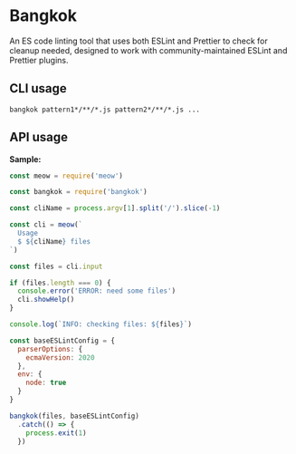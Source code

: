# Bangkok

An ES code linting tool that uses both ESLint and Prettier to check for cleanup
needed, designed to work with community-maintained ESLint and Prettier plugins.

## CLI usage

```console
bangkok pattern1*/**/*.js pattern2*/**/*.js ...
```

## API usage

**Sample:**

```js
const meow = require('meow')

const bangkok = require('bangkok')

const cliName = process.argv[1].split('/').slice(-1)

const cli = meow(`
  Usage
  $ ${cliName} files
`)

const files = cli.input

if (files.length === 0) {
  console.error('ERROR: need some files')
  cli.showHelp()
}

console.log(`INFO: checking files: ${files}`)

const baseESLintConfig = {
  parserOptions: {
    ecmaVersion: 2020
  },
  env: {
    node: true
  }
}

bangkok(files, baseESLintConfig)
  .catch(() => {
    process.exit(1)
  })
```
